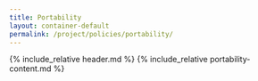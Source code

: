 ```yaml
---
title: Portability
layout: container-default
permalink: /project/policies/portability/
---
```


{% include_relative header.md %}
{% include_relative portability-content.md %}
